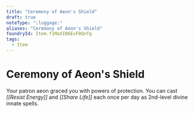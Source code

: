 ```yaml
---
title: "Ceremony of Aeon's Shield"
draft: true
noteType: ":luggage:"
aliases: "Ceremony of Aeon's Shield"
foundryId: Item.f1MaXIB6EvF0Qnfg
tags:
  - Item
---
```


# Ceremony of Aeon's Shield

Your patron aeon graced you with powers of protection. You can cast _[[Resist Energy]]_ and _[[Share Life]]_ each once per day as 2nd-level divine innate spells.
